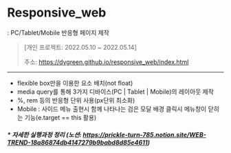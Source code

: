 # Responsive_web
: PC/Tablet/Mobile 반응형 페이지 제작
> [개인 프로젝트: 2022.05.10 ~ 2022.05.14]
> 
> 주소: https://dygreen.github.io/responsive_web/index.html
***
* flexible box만을 이용한 요소 배치(not float)
* media query를 통해 3가지 디바이스(PC | Tablet | Mobile)의 레이아웃 제작
* %, rem 등의 반응형 단위 사용(px단위 최소화)
* Mobile : 사이드 메뉴 출현시 함께 나타나는 검은 모달 배경 클릭시 메뉴창이 닫히는 기능(e.target == this 활용) 

#### _* 자세한 실행과정 정리 (노션: https://prickle-turn-785.notion.site/WEB-TREND-18a86874db4147279b9babd8d85e4611)_
